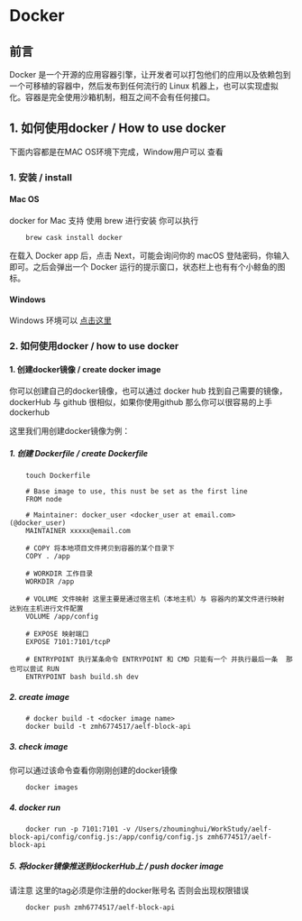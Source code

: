 # Docker

## 前言

Docker 是一个开源的应用容器引擎，让开发者可以打包他们的应用以及依赖包到一个可移植的容器中，然后发布到任何流行的 Linux 机器上，也可以实现虚拟化。容器是完全使用沙箱机制，相互之间不会有任何接口。

## 1. 如何使用docker / How to use docker

下面内容都是在MAC OS环境下完成，Window用户可以 查看

### 1. 安装 / install

#### Mac OS

docker for Mac 支持 使用 brew 进行安装 你可以执行 

```shell
    brew cask install docker
```

在载入 Docker app 后，点击 Next，可能会询问你的 macOS 登陆密码，你输入即可。之后会弹出一个 Docker 运行的提示窗口，状态栏上也有有个小鲸鱼的图标。

#### Windows

Windows 环境可以 [点击这里](http://www.runoob.com/docker/windows-docker-install.html)

### 2. 如何使用docker / how to use docker

#### 1. 创建docker镜像 / create docker image

你可以创建自己的docker镜像，也可以通过 docker hub 找到自己需要的镜像， dockerHub 与 github 很相似，如果你使用github 那么你可以很容易的上手dockerhub

这里我们用创建docker镜像为例：

##### 1. 创建 Dockerfile / create Dockerfile

```shell
    touch Dockerfile
```

```docker
    # Base image to use, this nust be set as the first line
    FROM node

    # Maintainer: docker_user <docker_user at email.com> (@docker_user)
    MAINTAINER xxxxx@email.com

    # COPY 将本地项目文件拷贝到容器的某个目录下
    COPY . /app

    # WORKDIR 工作目录
    WORKDIR /app

    # VOLUME 文件映射 这里主要是通过宿主机（本地主机）与 容器内的某文件进行映射 达到在主机进行文件配置
    VOLUME /app/config

    # EXPOSE 映射端口
    EXPOSE 7101:7101/tcpP

    # ENTRYPOINT 执行某条命令 ENTRYPOINT 和 CMD 只能有一个 并执行最后一条  那也可以尝试 RUN
    ENTRYPOINT bash build.sh dev
```

##### 2. create image

```shell
    # docker build -t <docker image name>
    docker build -t zmh6774517/aelf-block-api
```

##### 3. check image

你可以通过该命令查看你刚刚创建的docker镜像

```shell
    docker images
```

##### 4. docker run

```shell
    docker run -p 7101:7101 -v /Users/zhouminghui/WorkStudy/aelf-block-api/config/config.js:/app/config/config.js zmh6774517/aelf-block-api
```

##### 5. 将docker镜像推送到dockerHub上 / push docker image

请注意 这里的tag必须是你注册的docker账号名 否则会出现权限错误

```shell
    docker push zmh6774517/aelf-block-api
```